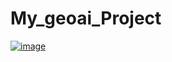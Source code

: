 # My_geoai_Project

[![image](https://colab.research.google.com/assets/colab-badge.svg)](https://colab.research.google.com/github.com/deskaygraphics/My_geoai_Project/download_data.ipynb)

